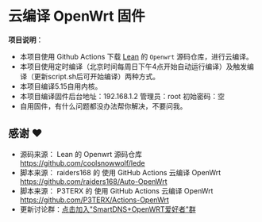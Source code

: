 # 云编译 OpenWrt 固件

**项目说明**：
- 本项目使用 Github Actions 下载 [Lean](https://github.com/coolsnowwolf/lede) 的 `Openwrt` 源码仓库，进行云编译。
- 本项目使用定时编译（北京时间每周日下午4点开始自动运行编译）及触发编译（更新script.sh后可开始编译）两种方式。
- 本项目编译5.15自用内核。
- 本项目编译固件后台地址：192.168.1.2 管理员：root  初始密码：空
- 自用固件，有什么问题都没办法帮你解决，不要问我。

## 感谢 ❤️
- 源码来源： Lean 的 Openwrt 源码仓库 https://github.com/coolsnowwolf/lede
- 脚本来源： raiders168 的  使用 GitHub Actions 云编译 OpenWrt https://github.com/raiders168/Auto-OpenWrt
- 脚本来源： P3TERX 的 使用 GitHub Actions 云编译 OpenWrt https://github.com/P3TERX/Actions-OpenWrt
- 更新讨论群：[点击加入"SmartDNS+OpenWRT爱好者"群](https://t.me/SmartDNS_OpenWRT)
